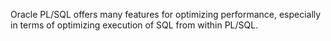 Oracle PL/SQL offers many features for optimizing performance, especially in terms of optimizing execution of SQL from within PL/SQL.
